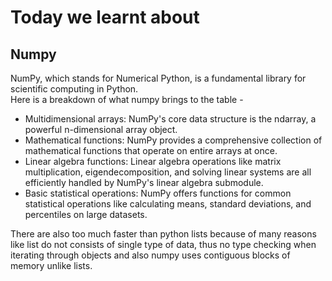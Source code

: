 # Today we learnt about 

## Numpy

NumPy, which stands for Numerical Python, is a fundamental library for scientific computing in Python.<br>
Here is a breakdown of what numpy brings to the table -<br>

- Multidimensional arrays: NumPy's core data structure is the ndarray, a powerful n-dimensional array object.
- Mathematical functions: NumPy provides a comprehensive collection of mathematical functions that operate on entire arrays at once.
- Linear algebra functions: Linear algebra operations like matrix multiplication, eigendecomposition, and solving linear systems are all efficiently handled by NumPy's linear algebra submodule.
- Basic statistical operations: NumPy offers functions for common statistical operations like calculating means, standard deviations, and percentiles on large datasets.

There are also too much faster than python lists because of many reasons like list do not consists of single type of data, thus no type checking when iterating through objects and 
also numpy uses contiguous blocks of memory unlike lists.<br>

